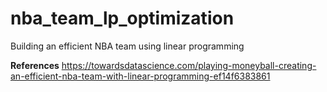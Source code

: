 # nba_team_lp_optimization
Building an efficient NBA team using linear programming


**References**
https://towardsdatascience.com/playing-moneyball-creating-an-efficient-nba-team-with-linear-programming-ef14f6383861
